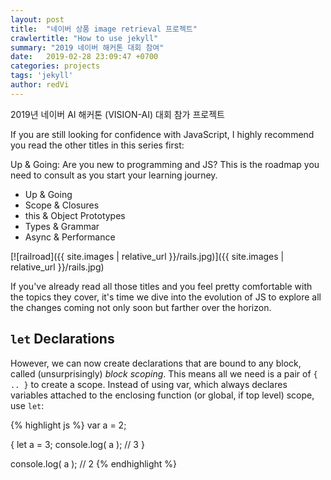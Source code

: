 ```yaml
---
layout: post
title:  "네이버 상품 image retrieval 프로젝트"
crawlertitle: "How to use jekyll"
summary: "2019 네이버 해커톤 대회 참여"
date:   2019-02-28 23:09:47 +0700
categories: projects
tags: 'jekyll'
author: redVi
---
```

2019년 네이버 AI 해커톤 (VISION-AI) 대회 참가 프로젝트

If you are still looking for confidence with JavaScript, I highly recommend you read the other titles in this series first:

Up & Going: Are you new to programming and JS? This is the roadmap you need to consult as you start your learning journey.

- Up & Going
- Scope & Closures
- this & Object Prototypes
- Types & Grammar
- Async & Performance

[![railroad]({{ site.images | relative_url }}/rails.jpg)]({{ site.images | relative_url }}/rails.jpg)

If you've already read all those titles and you feel pretty comfortable with the topics they cover, it's time we dive into the evolution of JS to explore all the changes coming not only soon but farther over the horizon.

## `let` Declarations

However, we can now create declarations that are bound to any block, called (unsurprisingly) *block scoping*. This means all we need is a pair of `{ .. }` to create a scope. Instead of using var, which always declares variables attached to the enclosing function (or global, if top level) scope, use `let`:

{% highlight js %}
var a = 2;

{
    let a = 3;
    console.log( a );   // 3
}

console.log( a );       // 2
{% endhighlight %}